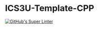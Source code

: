 # ICS3U-Template-CPP

[![GitHub's Super Linter](https://github.com/Miguel-Santacruz/ICS3U-Assignment3-CPP/workflows/GitHub's%20Super%20Linter/badge.svg)](https://github.com/Miguel-Santacruz/ICS3U-Assignment3-CPP/actions)
